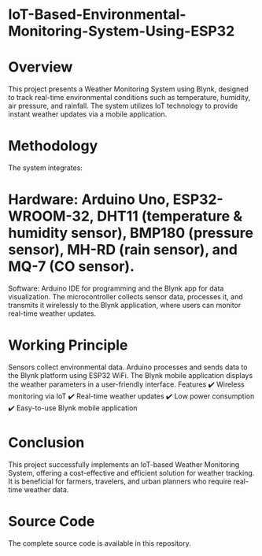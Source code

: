 # IoT-Based-Environmental-Monitoring-System-Using-ESP32
# Overview
This project presents a Weather Monitoring System using Blynk, designed to track real-time environmental conditions such as temperature, humidity, air pressure, and rainfall. The system utilizes IoT technology to provide instant weather updates via a mobile application.

# Methodology
The system integrates:

# Hardware: Arduino Uno, ESP32-WROOM-32, DHT11 (temperature & humidity sensor), BMP180 (pressure sensor), MH-RD (rain sensor), and MQ-7 (CO sensor).
Software: Arduino IDE for programming and the Blynk app for data visualization.
The microcontroller collects sensor data, processes it, and transmits it wirelessly to the Blynk application, where users can monitor real-time weather updates.

# Working Principle
Sensors collect environmental data.
Arduino processes and sends data to the Blynk platform using ESP32 WiFi.
The Blynk mobile application displays the weather parameters in a user-friendly interface.
Features
✔️ Wireless monitoring via IoT
✔️ Real-time weather updates
✔️ Low power consumption
✔️ Easy-to-use Blynk mobile application

# Conclusion
This project successfully implements an IoT-based Weather Monitoring System, offering a cost-effective and efficient solution for weather tracking. It is beneficial for farmers, travelers, and urban planners who require real-time weather data.

# Source Code
The complete source code is available in this repository.


